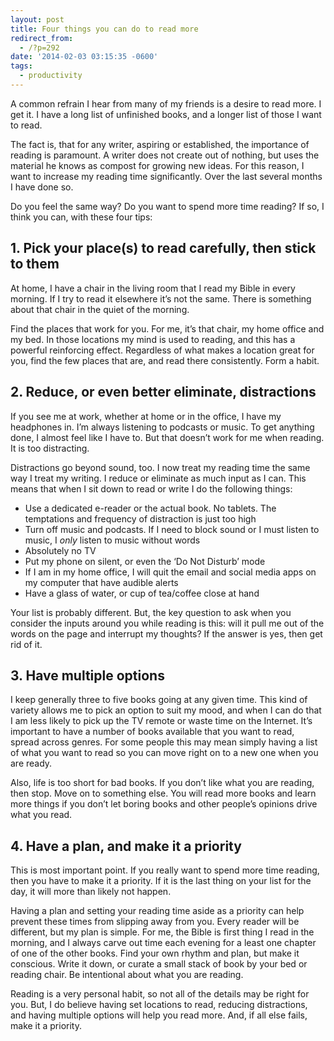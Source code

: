 ```yaml
---
layout: post
title: Four things you can do to read more
redirect_from:
  - /?p=292
date: '2014-02-03 03:15:35 -0600'
tags:
  - productivity
---
```

<p>A common refrain I hear from many of my friends is a desire to read more. I get it. I have a long list of unfinished books, and a longer list of those I want to read.</p>
<p>The fact is, that for any writer, aspiring or established, the importance of reading is paramount. A writer does not create out of nothing, but uses the material he knows as compost for growing new ideas. For this reason, I want to increase my reading time significantly. Over the last several months I have done so.</p>
<p>Do you feel the same way? Do you want to spend more time reading? If so, I think you can, with these four tips:</p>
<h2>1. Pick your place(s) to read carefully, then stick to them</h2>
<p>At home, I have a chair in the living room that I read my Bible in every morning. If I try to read it elsewhere it’s not the same. There is something about that chair in the quiet of the morning.</p>
<p>Find the places that work for you. For me, it’s that chair, my home office and my bed. In those locations my mind is used to reading, and this has a powerful reinforcing effect. Regardless of what makes a location great for you, find the few places that are, and read there consistently. Form a habit.</p>
<h2>2. Reduce, or even better eliminate, distractions</h2>
<p>If you see me at work, whether at home or in the office, I have my headphones in. I’m always listening to podcasts or music. To get anything done, I almost feel like I have to. But that doesn’t work for me when reading. It is too distracting.</p>
<p>Distractions go beyond sound, too. I now treat my reading time the same way I treat my writing. I reduce or eliminate as much input as I can. This means that when I sit down to read or write I do the following things:</p>
<ul>
<li>Use a dedicated e-reader or the actual book. No tablets. The temptations and frequency of distraction is just too high</li>
<li>Turn off music and podcasts. If I need to block sound or I must listen to music, I <em>only</em> listen to music without words</li>
<li>Absolutely no TV</li>
<li>Put my phone on silent, or even the ‘Do Not Disturb’ mode</li>
<li>If I am in my home office, I will quit the email and social media apps on my computer that have audible alerts</li>
<li>Have a glass of water, or cup of tea/coffee close at hand</li>
</ul>
<p>Your list is probably different. But, the key question to ask when you consider the inputs around you while reading is this: will it pull me out of the words on the page and interrupt my thoughts? If the answer is yes, then get rid of it.</p>
<h2>3. Have multiple options</h2>
<p>I keep generally three to five books going at any given time. This kind of variety allows me to pick an option to suit my mood, and when I can do that I am less likely to pick up the TV remote or waste time on the Internet. It’s important to have a number of books available that you want to read, spread across genres. For some people this may mean simply having a list of what you want to read so you can move right on to a new one when you are ready.</p>
<p>Also, life is too short for bad books. If you don’t like what you are reading, then stop. Move on to something else. You will read more books and learn more things if you don’t let boring books and other people’s opinions drive what you read.</p>
<h2>4. Have a plan, and make it a priority</h2>
<p>This is most important point. If you really want to spend more time reading, then you have to make it a priority. If it is the last thing on your list for the day, it will more than likely not happen.</p>
<p>Having a plan and setting your reading time aside as a priority can help prevent these times from slipping away from you. Every reader will be different, but my plan is simple. For me, the Bible is first thing I read in the morning, and I always carve out time each evening for a least one chapter of one of the other books. Find your own rhythm and plan, but make it conscious. Write it down, or curate a small stack of book by your bed or reading chair. Be intentional about what you are reading.</p>
<p>Reading is a very personal habit, so not all of the details may be right for you. But, I do believe having set locations to read, reducing distractions, and having multiple options will help you read more. And, if all else fails, make it a priority.</p>

